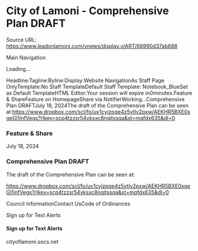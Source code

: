 # City of Lamoni - Comprehensive Plan DRAFT

Source URL: https://www.leadonlamoni.com/vnews/display.v/ART/66990d37ab688

Main Navigation

Loading...

Headline:Tagline:Byline:Display:Website NavigationAs Staff Page OnlyTemplate:No Staff TemplateDefault Staff Template: Notebook_BlueSet as Default TemplateHTML Editor:Your session will expire in0minutes.Feature & ShareFeature on HomepageShare via NotifierWorking...Comprehensive Plan DRAFTJuly 18, 2024The draft of the Comprehensive Plan can be seen at:https://www.dropbox.com/scl/fo/uv1cyjzpqe4z5ytlv2pxw/AEKHR5BXE0xqeGl1infVegs?rlkey=scp4tzzsr54vksxc8nqjtssqa&st=mqfdx635&dl=0

### Feature & Share

July 18, 2024

### Comprehensive Plan DRAFT

The draft of the Comprehensive Plan can be seen at:

https://www.dropbox.com/scl/fo/uv1cyjzpqe4z5ytlv2pxw/AEKHR5BXE0xqeGl1infVegs?rlkey=scp4tzzsr54vksxc8nqjtssqa&st=mqfdx635&dl=0

Council InformationContact UsCode of Ordinances

Sign up for Text Alerts

#### Sign up for Text Alerts

cityoflamoni.socs.net

